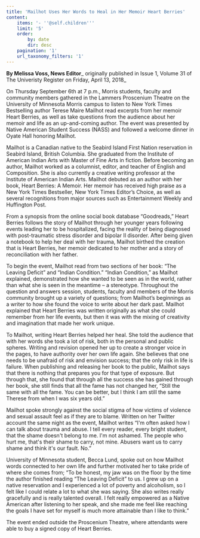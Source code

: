 ```yaml
---
title: 'Mailhot Uses Her Words to Heal in Her Memoir Heart Berries'
content:
    items: '- ''@self.children'''
    limit: '5'
    order:
        by: date
        dir: desc
    pagination: '1'
    url_taxonomy_filters: '1'
---
```


**By Melissa Voss, News Editor**_ originally published in Issue 1, Volume 31 of The Univeristy Register on Friday, April 13, 2018_

On Thursday September 6th at 7 p.m., Morris students, faculty and community members gathered in the Lammers Proscenium Theatre on the University of Minnesota Morris campus to listen to New York Times Bestselling author Terese Maire Mailhot read excerpts from her memoir Heart Berries, as well as take questions from the audience about her memoir and life as an up-and-coming author.  The event was presented by Native American Student Success (NASS) and followed a welcome dinner in Oyate Hall honoring Mailhot.
 
Mailhot is a Canadian native to the Seabird Island First Nation reservation in Seabird Island, British Columbia. She graduated from the Institute of American Indian Arts with Master of Fine Arts in fiction.  Before becoming an author, Mailhot worked as a columnist, editor, and teacher of English and Composition. She is also currently a creative writing professor at the Institute of American Indian Arts. Mailhot debuted as an author with her book, Heart Berries: A Memoir. Her memoir has received high praise as a New York Times Bestseller, New York Times Editor’s Choice, as well as several recognitions from major sources such as Entertainment Weekly and Huffington Post.  
 
From a synopsis from the online social book database “Goodreads,” Heart Berries follows the story of Mailhot through her younger years following events leading her to be hospitalized, facing the reality of being diagnosed with post-traumatic stress disorder and bipolar II disorder.  After being given a notebook to help her deal with her trauma, Mailhot birthed the creation that is Heart Berries, her memoir dedicated to her mother and a story of reconciliation with her father.
 
To begin the event, Mailhot read from two sections of her book: “The Leaving Deficit” and “Indian Condition.”  “Indian Condition,” as Mailhot explained, demonstrated how she wanted to be seen as in the world, rather than what she is seen in the meantime – a stereotype.  Throughout the question and answers session, students, faculty and members of the Morris community brought up a variety of questions; from Mailhot’s beginnings as a writer to how she found the voice to write about her dark past. Mailhot explained that Heart Berries was written originally as what she could remember from her life events, but then it was with the mixing of creativity and imagination that made her work unique.
 
To Mailhot, writing Heart Berries helped her heal.  She told the audience that with her words she took a lot of risk, both in the personal and public spheres. Writing and revision opened her up to create a stronger voice in the pages, to have authority over her own life again. She believes that one needs to be unafraid of risk and envision success; that the only risk in life is failure. When publishing and releasing her book to the public, Mailhot says that there is nothing that prepares you for that type of exposure.  But through that, she found that through all the success she has gained through her book, she still finds that all the fame has not changed her, “Still the same with all the fame. You can be better, but I think I am still the same Therese from when I was six years old.”
 
Mailhot spoke strongly against the social stigma of how victims of violence and sexual assault feel as if they are to blame.  Written on her Twitter account the same night as the event, Mailhot writes “I'm often asked how I can talk about trauma and abuse. I tell every reader, every bright student, that the shame doesn't belong to me. I'm not ashamed. The people who hurt me, that's their shame to carry, not mine. Abusers want us to carry shame and think it's our fault. No.”
 
University of Minnesota student, Becca Lund, spoke out on how Mailhot words connected to her own life and further motivated her to take pride of where she comes from; “To be honest, my jaw was on the floor by the time the author finished reading “The Leaving Deficit” to us. I grew up on a native reservation and I experienced a lot of poverty and alcoholism, so I felt like I could relate a lot to what she was saying. She also writes really gracefully and is really talented overall. I felt really empowered as a Native American after listening to her speak, and she made me feel like reaching the goals I have set for myself is much more attainable than I like to think.”
 
The event ended outside the Proscenium Theatre, where attendants were able to buy a signed copy of Heart Berries.
